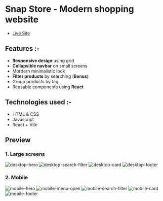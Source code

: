 # Snap Store - Modern shopping website

- [Live Site](https://deft-paletas-ac7a12.netlify.app/)

## Features :-
- **Responsive design** using grid
- **Collapsible navbar** on small screens
- Mordern minimalistic look
- **Filter products** by searching (**Bonus**)
- Group products by tag
- Reusable components using **React**

## Technologies used :-
- HTML & CSS
- Javascript
- React + Vite

## Preview

### 1. Large screens
![desktop-hero](https://github.com/Om-Raj/uncut-gems/assets/34886077/689d46fb-58b4-4442-abd4-e5cb50c48a82)
![desktop-search-filter](https://github.com/Om-Raj/uncut-gems/assets/34886077/388c345e-21ff-4fa5-bbe2-7f0ce4fa9e52)
![desktop-card](https://github.com/Om-Raj/uncut-gems/assets/34886077/a39a9ca0-3a6e-48c9-9ea4-60e884c0fd95)
![desktop-footer](https://github.com/Om-Raj/uncut-gems/assets/34886077/21d9cb43-2a17-46b3-aed2-62492efdff1f)

### 2. Mobile
![mobile-hero](https://github.com/Om-Raj/uncut-gems/assets/34886077/8c4332d0-2c7e-4e92-abf0-d62bed25a688)         ![mobile-menu-open](https://github.com/Om-Raj/uncut-gems/assets/34886077/175c6d0f-952c-4fde-8caa-981b61d9512d)
![mobile-search-filter](https://github.com/Om-Raj/uncut-gems/assets/34886077/c99dc8e3-4d9c-4f3f-8108-e2ee49a46908)           ![mobile-card](https://github.com/Om-Raj/uncut-gems/assets/34886077/8f1f232b-7517-411c-ac87-94cca17b6fe8)
![mobile-footer](https://github.com/Om-Raj/uncut-gems/assets/34886077/57012a43-72eb-43af-b741-984ee5cae008)

